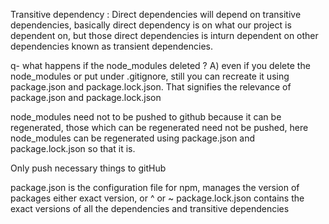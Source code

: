 Transitive dependency : Direct dependencies will depend on transitive dependencies, basically direct dependency is on what our project is dependent on, but those direct dependencies is inturn dependent on other dependencies known as transient dependencies.

q- what happens if the node_modules deleted ?
A) even if you delete the node_modules or put under .gitignore, still you can recreate it using package.json and package.lock.json. 
That signifies the relevance of package.json and package.lock.json

node_modules need not to be pushed to github because it can be regenerated, those which can be regenerated need not be pushed, here node_modules can be regenerated using package.json and package.lock.json so that it is.

Only push necessary things to gitHub

package.json is the configuration file for npm, manages the version of packages either exact version, or ^ or  ~
package.lock.json contains the exact versions of all the dependencies and transitive dependencies 
